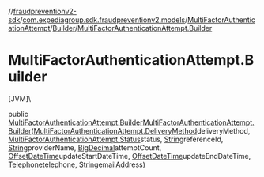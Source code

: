 //[fraudpreventionv2-sdk](../../../../index.md)/[com.expediagroup.sdk.fraudpreventionv2.models](../../index.md)/[MultiFactorAuthenticationAttempt](../index.md)/[Builder](index.md)/[MultiFactorAuthenticationAttempt.Builder](-multi-factor-authentication-attempt.-builder.md)

# MultiFactorAuthenticationAttempt.Builder

[JVM]\

public [MultiFactorAuthenticationAttempt.Builder](index.md)[MultiFactorAuthenticationAttempt.Builder](-multi-factor-authentication-attempt.-builder.md)([MultiFactorAuthenticationAttempt.DeliveryMethod](../-delivery-method/index.md)deliveryMethod, [MultiFactorAuthenticationAttempt.Status](../-status/index.md)status, [String](https://docs.oracle.com/javase/8/docs/api/java/lang/String.html)referenceId, [String](https://docs.oracle.com/javase/8/docs/api/java/lang/String.html)providerName, [BigDecimal](https://docs.oracle.com/javase/8/docs/api/java/math/BigDecimal.html)attemptCount, [OffsetDateTime](https://docs.oracle.com/javase/8/docs/api/java/time/OffsetDateTime.html)updateStartDateTime, [OffsetDateTime](https://docs.oracle.com/javase/8/docs/api/java/time/OffsetDateTime.html)updateEndDateTime, [Telephone](../../-telephone/index.md)telephone, [String](https://docs.oracle.com/javase/8/docs/api/java/lang/String.html)emailAddress)
